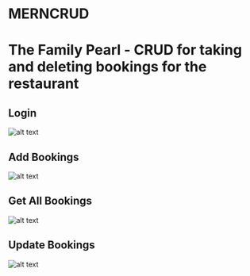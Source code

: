 # MERNCRUD
# The Family Pearl - CRUD for taking and deleting bookings for the restaurant 
## Login
![alt text](https://res.cloudinary.com/nakul/image/upload/v1609165985/img1_cmnrnu.png?raw=true)
## Add Bookings
![alt text](https://res.cloudinary.com/nakul/image/upload/v1609166020/img3_hnf3qg.png?raw=true)
## Get All Bookings
![alt text](https://res.cloudinary.com/nakul/image/upload/v1609166041/img2_xlxmcp.png?raw=true)
## Update Bookings
![alt text](https://res.cloudinary.com/nakul/image/upload/v1609166018/img4_cbstur.png?raw=true)

